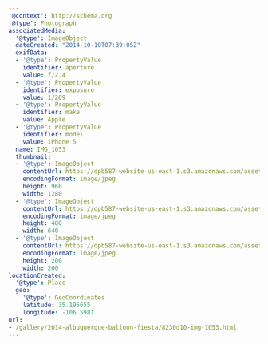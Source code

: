 ```yaml
---
'@context': http://schema.org
'@type': Photograph
associatedMedia:
  '@type': ImageObject
  dateCreated: "2014-10-10T07:39:05Z"
  exifData:
  - '@type': PropertyValue
    identifier: aperture
    value: f/2.4
  - '@type': PropertyValue
    identifier: exposure
    value: 1/209
  - '@type': PropertyValue
    identifier: make
    value: Apple
  - '@type': PropertyValue
    identifier: model
    value: iPhone 5
  name: IMG_1053
  thumbnail:
  - '@type': ImageObject
    contentUrl: https://dpb587-website-us-east-1.s3.amazonaws.com/asset/gallery/2014-albuquerque-balloon-fiesta/8230d10-img-1053~1280.jpg
    encodingFormat: image/jpeg
    height: 960
    width: 1280
  - '@type': ImageObject
    contentUrl: https://dpb587-website-us-east-1.s3.amazonaws.com/asset/gallery/2014-albuquerque-balloon-fiesta/8230d10-img-1053~640w.jpg
    encodingFormat: image/jpeg
    height: 480
    width: 640
  - '@type': ImageObject
    contentUrl: https://dpb587-website-us-east-1.s3.amazonaws.com/asset/gallery/2014-albuquerque-balloon-fiesta/8230d10-img-1053~200x200.jpg
    encodingFormat: image/jpeg
    height: 200
    width: 200
locationCreated:
  '@type': Place
  geo:
    '@type': GeoCoordinates
    latitude: 35.195655
    longitude: -106.5981
url:
- /gallery/2014-albuquerque-balloon-fiesta/8230d10-img-1053.html
---
```

